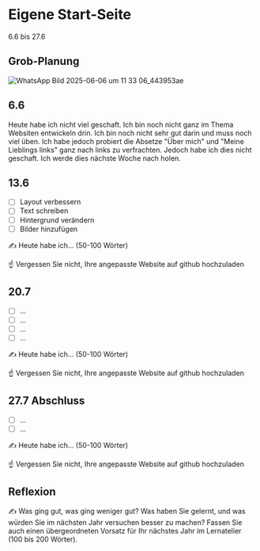 # Eigene Start-Seite

6.6 bis 27.6

## Grob-Planung

![WhatsApp Bild 2025-06-06 um 11 33 06_443953ae](https://github.com/user-attachments/assets/a67c5ba7-a9a8-4c21-b1bf-6a6c74cd1e57)


## 6.6

Heute habe ich nicht viel geschaft. Ich bin noch nicht ganz im Thema Websiten entwickeln drin. Ich bin noch nicht sehr gut darin und muss noch viel üben. Ich habe jedoch probiert die Absetze "Über mich" und "Meine Lieblings links" ganz nach links zu verfrachten. Jedoch habe ich dies nicht geschaft. Ich werde dies nächste Woche nach holen.

## 13.6

- [ ] Layout verbessern
- [ ] Text schreiben
- [ ] Hintergrund verändern
- [ ] Bilder hinzufügen

✍️ Heute habe ich... (50-100 Wörter)

☝️ Vergessen Sie nicht, Ihre angepasste Website auf github hochzuladen

## 20.7

- [ ] ...
- [ ] ...
- [ ] ...
- [ ] ...

✍️ Heute habe ich... (50-100 Wörter)

☝️ Vergessen Sie nicht, Ihre angepasste Website auf github hochzuladen

## 27.7 Abschluss

- [ ] ...
- [ ] ...

✍️ Heute habe ich... (50-100 Wörter)

☝️ Vergessen Sie nicht, Ihre angepasste Website auf github hochzuladen

## Reflexion

✍️ Was ging gut, was ging weniger gut? Was haben Sie gelernt, und was würden Sie im nächsten Jahr versuchen besser zu machen? Fassen Sie auch einen übergeordneten Vorsatz für Ihr nächstes Jahr im Lernatelier (100 bis 200 Wörter).
